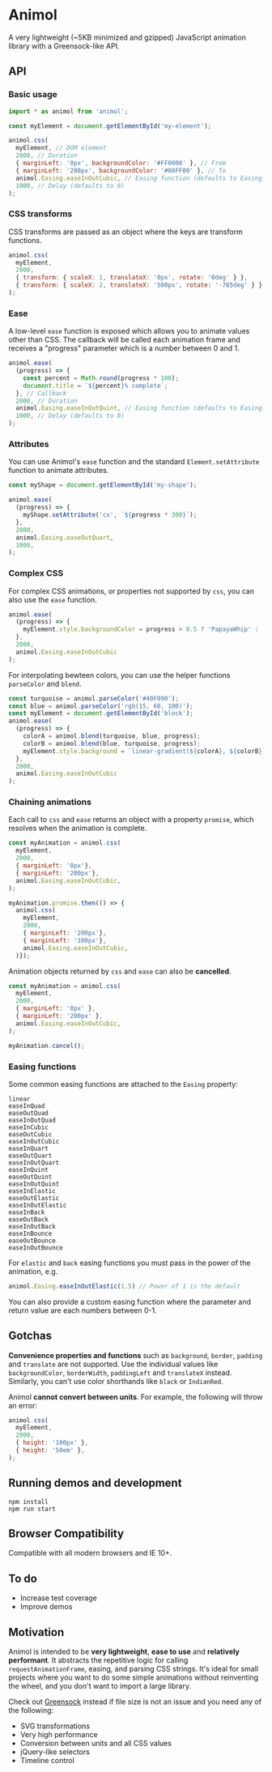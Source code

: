 # Animol

A very lightweight (~5KB minimized and gzipped) JavaScript animation library with a Greensock-like API.

## API

### Basic usage
```javascript
import * as animol from 'animol';

const myElement = document.getElementById('my-element');

animol.css(
  myElement, // DOM element
  2000, // Duration
  { marginLeft: '0px', backgroundColor: '#FF0000' }, // From
  { marginLeft: '200px', backgroundColor: '#00FF00' }, // To
  animol.Easing.easeInOutCubic, // Easing function (defaults to Easing.linear)
  1000, // Delay (defaults to 0)
);
```

### CSS transforms
CSS transforms are passed as an object where the keys are transform functions.

```javascript
animol.css(
  myElement,
  2000,
  { transform: { scaleX: 1, translateX: '0px', rotate: '0deg' } },
  { transform: { scaleX: 2, translateX: '500px', rotate: '-765deg' } },
);
```

### Ease
A low-level `ease` function is exposed which allows you to animate values other than CSS. The callback will be called each animation frame and receives a "progress" parameter which is a number between 0 and 1.

```javascript
animol.ease(
  (progress) => {
    const percent = Math.round(progress * 100);
    document.title = `${percent}% complete`;
  }, // Callback
  2000, // Duration
  animol.Easing.easeInOutQuint, // Easing function (defaults to Easing.linear)
  1000, // Delay (defaults to 0)
);
```

### Attributes
You can use Animol's `ease` function and the standard `Element.setAttribute` function to animate attributes.
```javascript
const myShape = document.getElementById('my-shape');

animol.ease(
  (progress) => {
    myShape.setAttribute('cx', `${progress * 300}`);
  },
  2000,
  animol.Easing.easeOutQuart,
  1000,
);
```

### Complex CSS
For complex CSS animations, or properties not supported by `css`, you can also use the `ease` function.
```javascript
animol.ease(
  (progress) => {
    myElement.style.backgroundColor = progress > 0.5 ? 'PapayaWhip' : 'Crimson';
  },
  2000,
  animol.Easing.easeInOutCubic
);
```

For interpolating bewteen colors, you can use the helper functions `parseColor` and `blend`.
```javascript
const turquoise = animol.parseColor('#40F090');
const blue = animol.parseColor('rgb(15, 60, 100)');
const myElement = document.getElementById('block');
animol.ease(
  (progress) => {
    colorA = animol.blend(turquoise, blue, progress);
    colorB = animol.blend(blue, turquoise, progress);
    myElement.style.background = `linear-gradient(${colorA}, ${colorB})`;
  },
  2000,
  animol.Easing.easeInOutCubic
);
```

### Chaining animations
Each call to `css` and `ease` returns an object with a property `promise`, which resolves when the animation is complete.
```javascript
const myAnimation = animol.css(
  myElement,
  2000,
  { marginLeft: '0px'},
  { marginLeft: '200px'},
  animol.Easing.easeInOutCubic,
);

myAnimation.promise.then(() => {
  animol.css(
    myElement,
    2000,
    { marginLeft: '200px'},
    { marginLeft: '100px'},
    animol.Easing.easeInOutCubic,
  )});
```

Animation objects returned by `css` and `ease` can also be **cancelled**.
```javascript
const myAnimation = animol.css(
  myElement,
  2000,
  { marginLeft: '0px' },
  { marginLeft: '200px' },
  animol.Easing.easeInOutCubic,
);

myAnimation.cancel();
```

### Easing functions
Some common easing functions are attached to the `Easing` property:
```
linear
easeInQuad
easeOutQuad
easeInOutQuad
easeInCubic
easeOutCubic
easeInOutCubic
easeInQuart
easeOutQuart
easeInOutQuart
easeInQuint
easeOutQuint
easeInOutQuint
easeInElastic
easeOutElastic
easeInOutElastic
easeInBack
easeOutBack
easeInOutBack
easeInBounce
easeOutBounce
easeInOutBounce
```

For `elastic` and `back` easing functions you must pass in the power of the animation, e.g.
```javascript
animol.Easing.easeInOutElastic(1.5) // Power of 1 is the default
```

You can also provide a custom easing function where the parameter and return value are each numbers between 0-1.

## Gotchas

**Convenience properties and functions** such as `background`, `border`, `padding` and `translate` are not supported. Use the individual values like `backgroundColor`, `borderWidth`, `paddingLeft` and `translateX` instead. Similarly, you can't use color shorthands like `black` or `IndianRed`.

Animol **cannot convert between units**. For example, the following will throw an error:
```javascript
animol.css(
  myElement,
  2000,
  { height: '100px' },
  { height: '50em' },
);
```

## Running demos and development
```
npm install
npm run start
```

## Browser Compatibility
Compatible with all modern browsers and IE 10+.

## To do
 * Increase test coverage
 * Improve demos

## Motivation
Animol is intended to be **very lightweight**, **ease to use** and **relatively performant**. It abstracts the repetitive logic for calling `requestAnimationFrame`, easing, and parsing CSS strings. It's ideal for small projects where you want to do some simple animations without reinventing the wheel, and you don't want to import a large library.

Check out [Greensock](https://greensock.com/) instead if file size is not an issue and you need any of the following:
 * SVG transformations
 * Very high performance
 * Conversion between units and all CSS values
 * jQuery-like selectors
 * Timeline control
